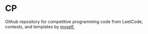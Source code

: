 # CP
Github repository for competitive programming code from LeetCode, contests, and templates by [myself.](https://leetcode.com/maxjtwelftree/)

